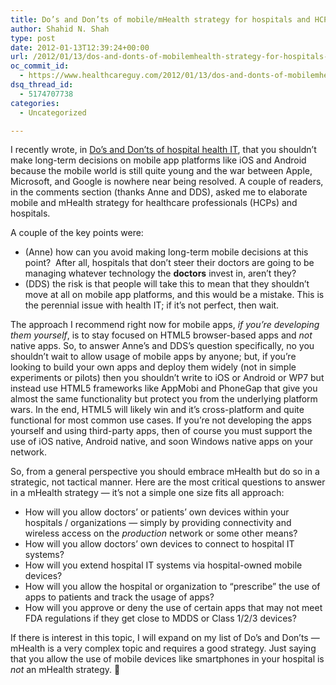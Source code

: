 ```yaml
---
title: Do’s and Don’ts of mobile/mHealth strategy for hospitals and HCPs
author: Shahid N. Shah
type: post
date: 2012-01-13T12:39:24+00:00
url: /2012/01/13/dos-and-donts-of-mobilemhealth-strategy-for-hospitals-and-hcps/
oc_commit_id:
  - https://www.healthcareguy.com/2012/01/13/dos-and-donts-of-mobilemhealth-strategy-for-hospitals-and-hcps/1478770780
dsq_thread_id:
  - 5174707738
categories:
  - Uncategorized

---
```

I recently wrote, in [Do&#8217;s and Don&#8217;ts of hospital health IT][1], that you shouldn&#8217;t make long-term decisions on mobile app platforms like iOS and Android because the mobile world is still quite young and the war between Apple, Microsoft, and Google is nowhere near being resolved. A couple of readers, in the comments section (thanks Anne and DDS), asked me to elaborate mobile and mHealth strategy for healthcare professionals (HCPs) and hospitals.

A couple of the key points were:

  * (Anne) how can you avoid making long-term mobile decisions at this point?  After all, hospitals that don&#8217;t steer their doctors are going to be managing whatever technology the **doctors** invest in, aren&#8217;t they?
  * (DDS) the risk is that people will take this to mean that they shouldn’t move at all on mobile app platforms, and this would be a mistake. This is the perennial issue with health IT; if it’s not perfect, then wait.

The approach I recommend right now for mobile apps, _if you&#8217;re developing them yourself_, is to stay focused on HTML5 browser-based apps and _not_ native apps. So, to answer Anne&#8217;s and DDS&#8217;s question specifically, no you shouldn&#8217;t wait to allow usage of mobile apps by anyone; but, if you&#8217;re looking to build your own apps and deploy them widely (not in simple experiments or pilots) then you shouldn&#8217;t write to iOS or Android or WP7 but instead use HTML5 frameworks like AppMobi and PhoneGap that give you almost the same functionality but protect you from the underlying platform wars. In the end, HTML5 will likely win and it&#8217;s cross-platform and quite functional for most common use cases. If you&#8217;re not developing the apps yourself and using third-party apps, then of course you must support the use of iOS native, Android native, and soon Windows native apps on your network.

So, from a general perspective you should embrace mHealth but do so in a strategic, not tactical manner. Here are the most critical questions to answer in a mHealth strategy &#8212; it&#8217;s not a simple one size fits all approach:

  * How will you allow doctors&#8217; or patients&#8217; own devices within your hospitals / organizations &#8212; simply by providing connectivity and wireless access on the _production_ network or some other means?
  * How will you allow doctors&#8217; own devices to connect to hospital IT systems?
  * How will you extend hospital IT systems via hospital-owned mobile devices?
  * How will you allow the hospital or organization to &#8220;prescribe&#8221; the use of apps to patients and track the usage of apps?
  * How will you approve or deny the use of certain apps that may not meet FDA regulations if they get close to MDDS or Class 1/2/3 devices?

If there is interest in this topic, I will expand on my list of Do&#8217;s and Don&#8217;ts &#8212; mHealth is a very complex topic and requires a good strategy. Just saying that you allow the use of mobile devices like smartphones in your hospital is _not_ an mHealth strategy. 🙂

 [1]: https://www.healthcareguy.com/2012/01/08/dos-and-donts-of-hospital-health-it/